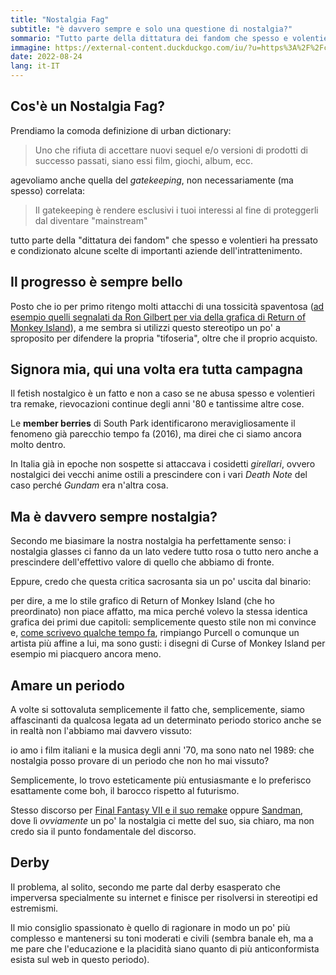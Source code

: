 ```yaml
---
title: "Nostalgia Fag"
subtitle: "è davvero sempre e solo una questione di nostalgia?"
sommario: "Tutto parte della dittatura dei fandom che spesso e volentieri ha pressato e condizionato alcune scelte di importanti aziende dell'intrattenimento."
immagine: https://external-content.duckduckgo.com/iu/?u=https%3A%2F%2Fcdn.shopify.com%2Fs%2Ffiles%2F1%2F1685%2F2975%2Fproducts%2FMember_Berries_grande.jpg
date: 2022-08-24
lang: it-IT
---
```


## Cos'è un Nostalgia Fag?

Prendiamo la comoda definizione di urban dictionary: 

> Uno che rifiuta di accettare nuovi sequel e/o versioni di prodotti di successo passati, siano essi film, giochi, album, ecc.

agevoliamo anche quella del _gatekeeping_, non necessariamente (ma spesso) correlata: 

> Il gatekeeping è rendere esclusivi i tuoi interessi al fine di proteggerli dal diventare "mainstream"

tutto parte della "dittatura dei fandom" che spesso e volentieri ha pressato e condizionato alcune scelte di importanti aziende dell'intrattenimento.

## Il progresso è sempre bello

Posto che io per primo ritengo molti attacchi di una tossicità spaventosa ([ad esempio quelli segnalati da Ron Gilbert per via della grafica di Return of Monkey Island](https://www.thegamesmachine.it/news-videogiochi-pc-ps4-xbox-wii-u-app/234775/return-to-monkey-island-ron-gilbert-interrompe-le-comunicazioni/)), a me sembra si utilizzi questo stereotipo un po' a sproposito per difendere la propria "tifoseria", oltre che il proprio acquisto. 

## Signora mia, qui una volta era tutta campagna

Il fetish nostalgico è un fatto e non a caso se ne abusa spesso e volentieri tra remake, rievocazioni continue degli anni '80 e tantissime altre cose.

Le **member berries** di South Park identificarono meravigliosamente il fenomeno già parecchio tempo fa (2016), ma direi che ci siamo ancora molto dentro.

In Italia già in epoche non sospette si attaccava i cosidetti _girellari_, ovvero nostalgici dei vecchi anime ostili a prescindere con i vari _Death Note_ del caso perché _Gundam_ era n'altra cosa. 

## Ma è davvero sempre nostalgia?

Secondo me biasimare la nostra nostalgia ha perfettamente senso: i nostalgia glasses ci fanno da un lato vedere tutto rosa o tutto nero anche a prescindere dell'effettivo valore di quello che abbiamo di fronte.

Eppure, credo che questa critica sacrosanta sia un po' uscita dal binario: 

per dire, a me lo stile grafico di Return of Monkey Island (che ho preordinato) non piace affatto, ma mica perché volevo la stessa identica grafica dei primi due capitoli: semplicemente questo stile non mi convince e, [come scrivevo qualche tempo fa](https://www.andreacorinti.com/posts/ita/return-to-monkey-island/), rimpiango Purcell o comunque un artista più affine a lui, ma sono gusti: i disegni di Curse of Monkey Island per esempio mi piacquero ancora meno.

## Amare un periodo

A volte si sottovaluta semplicemente il fatto che, semplicemente, siamo affascinanti da qualcosa legata ad un determinato periodo storico anche se in realtà non l'abbiamo mai davvero vissuto: 

io amo i film italiani e la musica degli anni '70, ma sono nato nel 1989: che nostalgia posso provare di un periodo che non ho mai vissuto? 

Semplicemente, lo trovo esteticamente più entusiasmante e lo preferisco esattamente come boh, il barocco rispetto al futurismo.

Stesso discorso per [Final Fantasy VII e il suo remake](https://www.andreacorinti.com/posts/ita/final-fantasy-vii-remake-3/) oppure [Sandman](https://www.andreacorinti.com/posts/ita/sandman-netflix/), dove lì _ovviamente_ un po' la nostalgia ci mette del suo, sia chiaro, ma non credo sia il punto fondamentale del discorso.

## Derby

Il problema, al solito, secondo me parte dal derby esasperato che imperversa specialmente su internet e finisce per risolversi in stereotipi ed estremismi. 

Il mio consiglio spassionato è quello di ragionare in modo un po' più complesso e mantenersi su toni moderati e civili (sembra banale eh, ma a me pare che l'educazione e la placidità siano quanto di più anticonformista esista sul web in questo periodo).